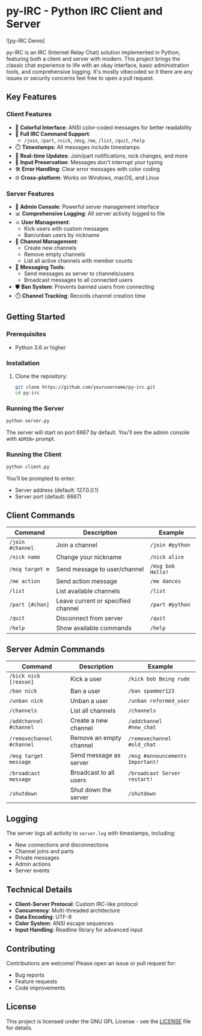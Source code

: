 # py-IRC - Python IRC Client and Server

![py-IRC Demo]

py-IRC is an IRC (Internet Relay Chat) solution implemented in Python, featuring both a client and server with modern. This project brings the classic chat experience to life with an okay interface, basic administration tools, and comprehensive logging. It's mostly vibecoded so it there are any issues or security concerns feel free to open a pull request.

## Key Features

### Client Features
- 🎨 **Colorful Interface**: ANSI color-coded messages for better readability
- 💬 **Full IRC Command Support**: 
  - `/join`, `/part`, `/nick`, `/msg`, `/me`, `/list`, `/quit`, `/help`
- ⏱️ **Timestamps**: All messages include timestamps
- 🔄 **Real-time Updates**: Join/part notifications, nick changes, and more
- 📝 **Input Preservation**: Messages don't interrupt your typing
- 🛠️ **Error Handling**: Clear error messages with color coding
- 🌐 **Cross-platform**: Works on Windows, macOS, and Linux

### Server Features
- 👑 **Admin Console**: Powerful server management interface
- 📊 **Comprehensive Logging**: All server activity logged to file
- ⚔️ **User Management**: 
  - Kick users with custom messages
  - Ban/unban users by nickname
- 🧩 **Channel Management**:
  - Create new channels
  - Remove empty channels
  - List all active channels with member counts
- 📢 **Messaging Tools**:
  - Send messages as server to channels/users
  - Broadcast messages to all connected users
- 🛡️ **Ban System**: Prevents banned users from connecting
- ⏱️ **Channel Tracking**: Records channel creation time

## Getting Started

### Prerequisites
- Python 3.6 or higher

### Installation
1. Clone the repository:
   ```bash
   git clone https://github.com/yourusername/py-irc.git
   cd py-irc
   ```

### Running the Server
```bash
python server.py
```

The server will start on port 6667 by default. You'll see the admin console with `ADMIN>` prompt.

### Running the Client
```bash
python client.py
```

You'll be prompted to enter:
- Server address (default: 127.0.0.1)
- Server port (default: 6667)

## Client Commands
| Command         | Description                          | Example                     |
|-----------------|--------------------------------------|-----------------------------|
| `/join #channel`| Join a channel                       | `/join #python`             |
| `/nick name`    | Change your nickname                 | `/nick alice`               |
| `/msg target m` | Send message to user/channel         | `/msg bob Hello!`           |
| `/me action`    | Send action message                  | `/me dances`                |
| `/list`         | List available channels              | `/list`                     |
| `/part [#chan]` | Leave current or specified channel   | `/part #python`             |
| `/quit`         | Disconnect from server               | `/quit`                     |
| `/help`         | Show available commands              | `/help`                     |

## Server Admin Commands
| Command                  | Description                          | Example                         |
|--------------------------|--------------------------------------|---------------------------------|
| `/kick nick [reason]`    | Kick a user                          | `/kick bob Being rude`          |
| `/ban nick`              | Ban a user                           | `/ban spammer123`               |
| `/unban nick`            | Unban a user                         | `/unban reformed_user`          |
| `/channels`              | List all channels                    | `/channels`                     |
| `/addchannel #channel`   | Create a new channel                 | `/addchannel #new_chat`         |
| `/removechannel #channel`| Remove an empty channel              | `/removechannel #old_chat`      |
| `/msg target message`    | Send message as server               | `/msg #announcements Important!`|
| `/broadcast message`     | Broadcast to all users               | `/broadcast Server restart!`    |
| `/shutdown`              | Shut down the server                 | `/shutdown`                     |

## Logging
The server logs all activity to `server.log` with timestamps, including:
- New connections and disconnections
- Channel joins and parts
- Private messages
- Admin actions
- Server events

## Technical Details
- **Client-Server Protocol**: Custom IRC-like protocol
- **Concurrency**: Multi-threaded architecture
- **Data Encoding**: UTF-8
- **Color System**: ANSI escape sequences
- **Input Handling**: Readline library for advanced input

## Contributing
Contributions are welcome! Please open an issue or pull request for:
- Bug reports
- Feature requests
- Code improvements

## License
This project is licensed under the GNU GPL License - see the [LICENSE](LICENSE) file for details.
